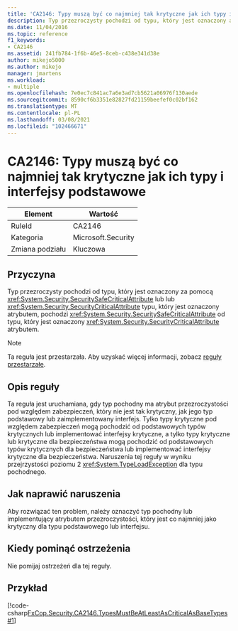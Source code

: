 ```yaml
---
title: 'CA2146: Typy muszą być co najmniej tak krytyczne jak ich typy i interfejsy podstawowe'
description: Typ przezroczysty pochodzi od typu, który jest oznaczony atrybutem SecuritySafeCritical lub atrybutem SecurityCritical lub typ, który jest oznaczony atrybutem SecuritySafeCritical, pochodzi od typu, który jest oznaczony atrybutem SecurityCritical.
ms.date: 11/04/2016
ms.topic: reference
f1_keywords:
- CA2146
ms.assetid: 241fb784-1f6b-46e5-8ceb-c438e341d38e
author: mikejo5000
ms.author: mikejo
manager: jmartens
ms.workload:
- multiple
ms.openlocfilehash: 7e0ec7c841ac7a6e3ad7cb5621a06976f130aede
ms.sourcegitcommit: 8590cf6b3351e82827fd21159beefef0c02bf162
ms.translationtype: MT
ms.contentlocale: pl-PL
ms.lasthandoff: 03/08/2021
ms.locfileid: "102466671"
---
```

# <a name="ca2146-types-must-be-at-least-as-critical-as-their-base-types-and-interfaces"></a>CA2146: Typy muszą być co najmniej tak krytyczne jak ich typy i interfejsy podstawowe

|Element|Wartość|
|-|-|
|RuleId|CA2146|
|Kategoria|Microsoft.Security|
|Zmiana podziału|Kluczowa|

## <a name="cause"></a>Przyczyna
Typ przezroczysty pochodzi od typu, który jest oznaczony za pomocą <xref:System.Security.SecuritySafeCriticalAttribute> lub lub <xref:System.Security.SecurityCriticalAttribute> typu, który jest oznaczony atrybutem, pochodzi <xref:System.Security.SecuritySafeCriticalAttribute> od typu, który jest oznaczony <xref:System.Security.SecurityCriticalAttribute> atrybutem.

> [!NOTE]
> Ta reguła jest przestarzała. Aby uzyskać więcej informacji, zobacz [reguły przestarzałe](fxcop-unported-deprecated-rules.md).

## <a name="rule-description"></a>Opis reguły
Ta reguła jest uruchamiana, gdy typ pochodny ma atrybut przezroczystości pod względem zabezpieczeń, który nie jest tak krytyczny, jak jego typ podstawowy lub zaimplementowany interfejs. Tylko typy krytyczne pod względem zabezpieczeń mogą pochodzić od podstawowych typów krytycznych lub implementować interfejsy krytyczne, a tylko typy krytyczne lub krytyczne dla bezpieczeństwa mogą pochodzić od podstawowych typów krytycznych dla bezpieczeństwa lub implementować interfejsy krytyczne dla bezpieczeństwa. Naruszenia tej reguły w wyniku przejrzystości poziomu 2 <xref:System.TypeLoadException> dla typu pochodnego.

## <a name="how-to-fix-violations"></a>Jak naprawić naruszenia
Aby rozwiązać ten problem, należy oznaczyć typ pochodny lub implementujący atrybutem przezroczystości, który jest co najmniej jako krytyczny dla typu podstawowego lub interfejsu.

## <a name="when-to-suppress-warnings"></a>Kiedy pominąć ostrzeżenia
Nie pomijaj ostrzeżeń dla tej reguły.

## <a name="example"></a>Przykład
[!code-csharp[FxCop.Security.CA2146.TypesMustBeAtLeastAsCriticalAsBaseTypes#1](../code-quality/codesnippet/CSharp/ca2146-types-must-be-at-least-as-critical-as-their-base-types-and-interfaces_1.cs)]
